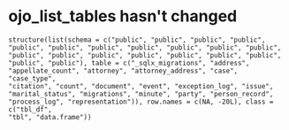 # ojo_list_tables hasn't changed

    structure(list(schema = c("public", "public", "public", "public", 
    "public", "public", "public", "public", "public", "public", "public", 
    "public", "public", "public", "public", "public", "public", "public", 
    "public", "public"), table = c("_sqlx_migrations", "address", 
    "appellate_count", "attorney", "attorney_address", "case", "case_type", 
    "citation", "count", "document", "event", "exception_log", "issue", 
    "marital_status", "migrations", "minute", "party", "person_record", 
    "process_log", "representation")), row.names = c(NA, -20L), class = c("tbl_df", 
    "tbl", "data.frame"))

